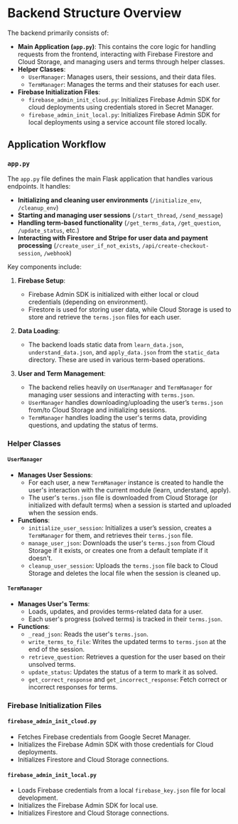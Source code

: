 # Backend Structure Overview

The backend primarily consists of:
- **Main Application (`app.py`)**: This contains the core logic for handling requests from the frontend, interacting with Firebase Firestore and Cloud Storage, and managing users and terms through helper classes.
- **Helper Classes**:
  - `UserManager`: Manages users, their sessions, and their data files.
  - `TermManager`: Manages the terms and their statuses for each user.
- **Firebase Initialization Files**:
  - `firebase_admin_init_cloud.py`: Initializes Firebase Admin SDK for cloud deployments using credentials stored in Secret Manager.
  - `firebase_admin_init_local.py`: Initializes Firebase Admin SDK for local deployments using a service account file stored locally. 

## Application Workflow

### `app.py`

The `app.py` file defines the main Flask application that handles various endpoints. It handles:
- **Initializing and cleaning user environments** (`/initialize_env`, `/cleanup_env`)
- **Starting and managing user sessions** (`/start_thread`, `/send_message`)
- **Handling term-based functionality** (`/get_terms_data`, `/get_question`, `/update_status`, etc.)
- **Interacting with Firestore and Stripe for user data and payment processing** (`/create_user_if_not_exists`, `/api/create-checkout-session`, `/webhook`)

Key components include:

1. **Firebase Setup**:
   - Firebase Admin SDK is initialized with either local or cloud credentials (depending on environment).
   - Firestore is used for storing user data, while Cloud Storage is used to store and retrieve the `terms.json` files for each user.

2. **Data Loading**:
   - The backend loads static data from `learn_data.json`, `understand_data.json`, and `apply_data.json` from the `static_data` directory. These are used in various term-based operations.

3. **User and Term Management**:
   - The backend relies heavily on `UserManager` and `TermManager` for managing user sessions and interacting with `terms.json`.
   - `UserManager` handles downloading/uploading the user’s `terms.json` from/to Cloud Storage and initializing sessions.
   - `TermManager` handles loading the user's terms data, providing questions, and updating the status of terms.

### Helper Classes

#### `UserManager`
- **Manages User Sessions**: 
  - For each user, a new `TermManager` instance is created to handle the user's interaction with the current module (learn, understand, apply).
  - The user's `terms.json` file is downloaded from Cloud Storage (or initialized with default terms) when a session is started and uploaded when the session ends.
- **Functions**:
  - `initialize_user_session`: Initializes a user’s session, creates a `TermManager` for them, and retrieves their `terms.json` file.
  - `manage_user_json`: Downloads the user's `terms.json` from Cloud Storage if it exists, or creates one from a default template if it doesn't.
  - `cleanup_user_session`: Uploads the `terms.json` file back to Cloud Storage and deletes the local file when the session is cleaned up.

#### `TermManager`
- **Manages User's Terms**: 
  - Loads, updates, and provides terms-related data for a user.
  - Each user's progress (solved terms) is tracked in their `terms.json`.
- **Functions**:
  - `_read_json`: Reads the user's `terms.json`.
  - `write_terms_to_file`: Writes the updated terms to `terms.json` at the end of the session.
  - `retrieve_question`: Retrieves a question for the user based on their unsolved terms.
  - `update_status`: Updates the status of a term to mark it as solved.
  - `get_correct_response` and `get_incorrect_response`: Fetch correct or incorrect responses for terms.

### Firebase Initialization Files

#### `firebase_admin_init_cloud.py`
- Fetches Firebase credentials from Google Secret Manager.
- Initializes the Firebase Admin SDK with those credentials for Cloud deployments.
- Initializes Firestore and Cloud Storage connections.

#### `firebase_admin_init_local.py`
- Loads Firebase credentials from a local `firebase_key.json` file for local development.
- Initializes the Firebase Admin SDK for local use.
- Initializes Firestore and Cloud Storage connections.




